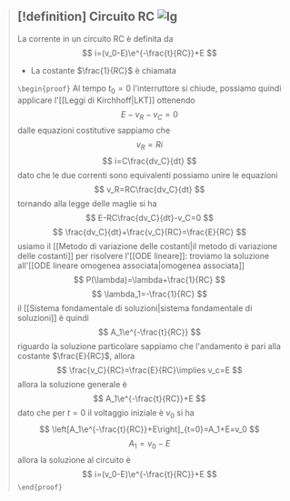 > [!definition] Circuito RC
> ![lg](RC.drawio.svg)
> ---
> La corrente in un circuito RC è definita da
> $$
> i=(v_0-E)\e^{-\frac{t}{RC}}+E
> $$
> * La costante $\frac{1}{RC}$ è chiamata
> 
> `\begin{proof}`
> Al tempo $t_0=0$ l'interruttore si chiude, possiamo quindi applicare l'[[Leggi di Kirchhoff|LKT]] ottenendo
> $$
> E-v_R-v_C=0
> $$
> dalle equazioni costitutive sappiamo che
> $$
> v_R=Ri
> $$
> $$
> i=C\frac{dv_C}{dt}
> $$
> dato che le due correnti sono equivalenti possiamo unire le equazioni
> $$
> v_R=RC\frac{dv_C}{dt}
> $$
> tornando alla legge delle maglie si ha
> $$
> E-RC\frac{dv_C}{dt}-v_C=0
> $$
> $$
> \frac{dv_C}{dt}+\frac{v_C}{RC}=\frac{E}{RC}
> $$
> usiamo il [[Metodo di variazione delle costanti|il metodo di variazione delle costanti]] per risolvere l'[[ODE lineare]]: troviamo la soluzione all'[[ODE lineare omogenea associata|omogenea associata]]
> $$
> P(\lambda)=\lambda+\frac{1}{RC}
> $$
> $$
> \lambda_1=-\frac{1}{RC}
> $$
> il [[Sistema fondamentale di soluzioni|sistema fondamentale di soluzioni]] è quindi
> $$
> A_1\e^{-\frac{t}{RC}}
> $$
> riguardo la soluzione particolare sappiamo che l'andamento è pari alla costante $\frac{E}{RC}$, allora
> $$
> \frac{v_C}{RC}=\frac{E}{RC}\implies v_c=E
> $$
> allora la soluzione generale è
> $$
> A_1\e^{-\frac{t}{RC}}+E
> $$
> dato che per $t=0$ il voltaggio iniziale è $v_0$ si ha 
> $$
> \left[A_1\e^{-\frac{t}{RC}}+E\right]_{t=0}=A_1+E=v_0
> $$
> $$
> A_1=v_0-E
> $$
> allora la soluzione al circuito è
> $$
> i=(v_0-E)\e^{-\frac{t}{RC}}+E
> $$
> `\end{proof}`